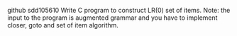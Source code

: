 github sdd105610 Write C program to construct LR(0) set of items. Note: the input to the program is augmented grammar and you have to implement closer, goto and set of item algorithm.
